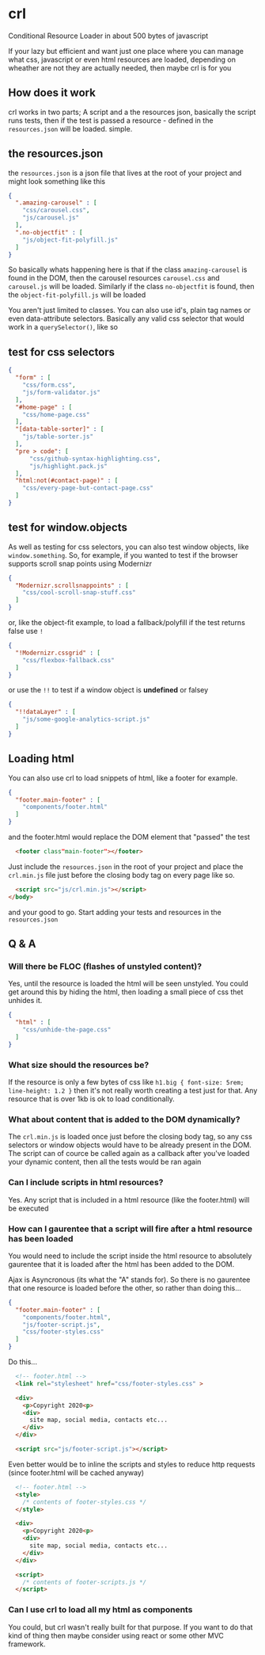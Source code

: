 # crl

Conditional Resource Loader in about 500 bytes of javascript

If your lazy but efficient and want just one place where you can manage what css, javascript or even html resources are loaded, depending on wheather are not they are actually needed, then maybe crl is for you

## How does it work

crl works in two parts; A script and a the resources json, basically the script runs tests, then if the test is passed a resource - defined in the `resources.json` will be loaded. simple.

## the resources.json

the `resources.json` is a json file that lives at the root of your project and might look something like this

```json
{
  ".amazing-carousel" : [
    "css/carousel.css",
    "js/carousel.js"
  ],
  ".no-objectfit" : [
    "js/object-fit-polyfill.js"
  ]
}
```

So basically whats happening here is that if the class `amazing-carousel` is found in the DOM, then the carousel resources `carousel.css` and `carousel.js` will be loaded. Similarly if the class `no-objectfit` is found, then the `object-fit-polyfill.js` will be loaded

You aren't just limited to classes. You can also use id's, plain tag names or even data-attribute selectors. Basically any valid css selector that would work in a `querySelector()`, like so

## test for css selectors

```json
{
  "form" : [
    "css/form.css",
    "js/form-validator.js"
  ],
  "#home-page" : [
    "css/home-page.css"
  ],
  "[data-table-sorter]" : [
    "js/table-sorter.js"
  ],
  "pre > code": [
      "css/github-syntax-highlighting.css",
      "js/highlight.pack.js"
  ],
  "html:not(#contact-page)" : [
    "css/every-page-but-contact-page.css"
  ]
}
```

## test for window.objects

As well as testing for css selectors, you can also test window objects, like `window.something`. So, for example, if you wanted to test if the browser supports scroll snap points using Modernizr

```json
{
  "Modernizr.scrollsnappoints" : [
    "css/cool-scroll-snap-stuff.css"
  ]
}
```

or, like the object-fit example, to load a fallback/polyfill if the test returns false use `!`

```json
{
  "!Modernizr.cssgrid" : [
    "css/flexbox-fallback.css"
  ]
}
```

or use the `!!` to test if a window object is **undefined** or falsey

```json
{
  "!!dataLayer" : [
    "js/some-google-analytics-script.js"
  ]
}
```

## Loading html 

You can also use crl to load snippets of html, like a footer for example.

```json
{
  "footer.main-footer" : [
    "components/footer.html"
  ]
}
```

and the footer.html would replace the DOM element that "passed" the test

```html
  <footer class"main-footer"></footer>
```


Just include the `resources.json` in the root of your project and place the `crl.min.js` file just before the closing body tag on every page like so.

```html
  <script src="js/crl.min.js"></script>
</body>
```

and your good to go. Start adding your tests and resources in the `resources.json`


## Q & A

### Will there be FLOC (flashes of unstyled content)?
Yes, until the resource is loaded the html will be seen unstyled. You could get around this by hiding the html, then loading a small piece of css thet unhides it.

```json
{
  "html" : [
    "css/unhide-the-page.css"
  ]
}
```

### What size should the resources be?
If the resource is only a few bytes of css like `h1.big { font-size: 5rem; line-height: 1.2 }` then it's not really worth creating a test just for that. Any resource that is over 1kb is ok to load conditionally.

### What about content that is added to the DOM dynamically?
The `crl.min.js` is loaded once just before the closing body tag, so any css selectors or window objects would have to be already present in the DOM. The script can of cource be called again as a callback after you've loaded your dynamic content, then all the tests would be ran again

### Can I include scripts in html resources?
Yes. Any script that is included in a html resource (like the footer.html) will be executed

### How can I gaurentee that a script will fire after a html resource has been loaded
You would need to include the script inside the html resource to absolutely gaurentee that it is loaded after the html has been added to the DOM.

Ajax is Asyncronous (its what the "A" stands for). So there is no gaurentee that one resource is loaded before the other, so rather than doing this...

```json
{
  "footer.main-footer" : [
    "components/footer.html",
    "js/footer-script.js",
    "css/footer-styles.css"
  ]
}
```

Do this...

```html
  <!-- footer.html -->
  <link rel="stylesheet" href="css/footer-styles.css" >

  <div>
    <p>Copyright 2020<p>
    <div>
      site map, social media, contacts etc...
    </div>      
  </div>

  <script src="js/footer-script.js"></script>
```

Even better would be to inline the scripts and styles to reduce http requests (since footer.html will be cached anyway)

```html
  <!-- footer.html -->
  <style>
    /* contents of footer-styles.css */
  </style>

  <div>
    <p>Copyright 2020<p>
    <div>
      site map, social media, contacts etc...
    </div>      
  </div>

  <script>
    /* contents of footer-scripts.js */
  </script>
```

### Can I use crl to load all my html as components
You could, but crl wasn't really built for that purpose. If you want to do that kind of thing then maybe consider using react or some other MVC framework.
